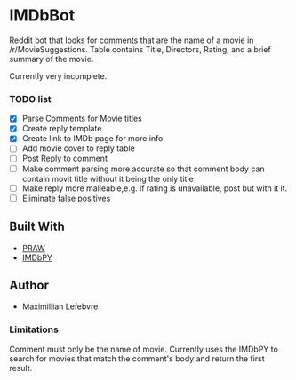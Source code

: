 # IMDbBot

Reddit bot that looks for comments that are the name of a movie in  /r/MovieSuggestions. Table contains Title, Directors, Rating, and a brief summary of the movie.

Currently very incomplete.

### TODO list

* [x] Parse Comments for Movie titles
* [x] Create reply template
* [x] Create link to IMDb page for more info
* [ ] Add movie cover to reply table
* [ ] Post Reply to comment
* [ ] Make comment parsing more accurate so that comment body can contain movit title without it being the only title
* [ ] Make reply more malleable,e.g. if rating is unavailable, post but with it it.
* [ ] Eliminate false positives

## Built With

* [PRAW](https://praw.readthedocs.io/en/latest/)
* [IMDbPY](https://github.com/alberanid/imdbpy)

## Author

* Maximillian Lefebvre

### Limitations
Comment must only be the name of movie. Currently uses the IMDbPY to search for movies that match the comment's body and return the first result. 
